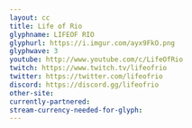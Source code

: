 ```yaml
---
layout: cc
title: Life of Rio
glyphname: LIFEOF RIO
glyphurl: https://i.imgur.com/ayx9FkO.png
glyphwave: 3
youtube: http://www.youtube.com/c/LifeOfRio
twitch: https://www.twitch.tv/lifeofrio
twitter: https://twitter.com/lifeofrio
discord: https://discord.gg/lifeofrio
other-site: 
currently-partnered: 
stream-currency-needed-for-glyph: 
---
```


